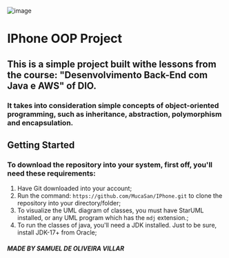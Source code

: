 ![image](https://github.com/MucaSan/IPhone/assets/108374493/3d9eceab-7ccb-41cd-b7a6-74a63e43389a)

# IPhone OOP Project

## This is a simple project built withe lessons from the course: "Desenvolvimento Back-End com Java e AWS" of DIO.

### It takes into consideration simple concepts of object-oriented programming, such as inheritance, abstraction, polymorphism and encapsulation. 



## Getting Started ## 
### To download the repository into your system, first off, you'll need these requirements:
1. Have Git downloaded into your account;
2. Run the command: ``` https://github.com/MucaSan/IPhone.git ``` to clone the repository into your directory/folder;
3. To visualize the UML diagram of classes, you must have StarUML installed, or any UML program which has the ```mdj``` extension.;
4. To run the classes of java, you'll need a JDK installed. Just to be sure, install JDK-17+ from Oracle;


##### MADE BY SAMUEL DE OLIVEIRA VILLAR
